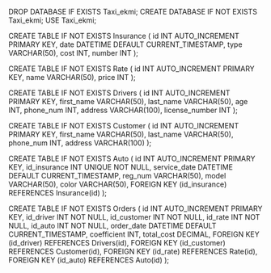 DROP DATABASE IF EXISTS Taxi_ekmi;
CREATE DATABASE IF NOT EXISTS Taxi_ekmi;
USE Taxi_ekmi;

CREATE TABLE IF NOT EXISTS Insurance (
    id INT AUTO_INCREMENT PRIMARY KEY,
    date DATETIME DEFAULT CURRENT_TIMESTAMP,
    type VARCHAR(50),
    cost INT,
    number INT
);

CREATE TABLE IF NOT EXISTS Rate (
    id INT AUTO_INCREMENT PRIMARY KEY,
    name VARCHAR(50),
    price INT
);


CREATE TABLE IF NOT EXISTS Drivers (
    id INT AUTO_INCREMENT PRIMARY KEY,
    first_name VARCHAR(50),
    last_name VARCHAR(50),
    age INT,
    phone_num INT,
    address VARCHAR(100),
    license_number INT
);

CREATE TABLE IF NOT EXISTS Customer (
    id INT AUTO_INCREMENT PRIMARY KEY,
    first_name VARCHAR(50),
    last_name VARCHAR(50),
    phone_num INT,
    address VARCHAR(100)
);

CREATE TABLE IF NOT EXISTS Auto (
    id INT AUTO_INCREMENT PRIMARY KEY,
    id_insurance INT UNIQUE NOT NULL,
    service_date DATETIME DEFAULT CURRENT_TIMESTAMP,
    reg_num VARCHAR(50),
    model VARCHAR(50),
    color VARCHAR(50),
    FOREIGN KEY (id_insurance) REFERENCES Insurance(id)
);




CREATE TABLE IF NOT EXISTS Orders (
    id INT AUTO_INCREMENT PRIMARY KEY,
    id_driver INT NOT NULL,
    id_customer INT NOT NULL,
    id_rate INT NOT NULL,
    id_auto INT NOT NULL,
    order_date DATETIME DEFAULT CURRENT_TIMESTAMP,
    coefficient INT,
    total_cost DECIMAL,
    FOREIGN KEY (id_driver) REFERENCES Drivers(id),
    FOREIGN KEY (id_customer) REFERENCES Customer(id),
    FOREIGN KEY (id_rate) REFERENCES Rate(id),
    FOREIGN KEY (id_auto) REFERENCES Auto(id)
);








